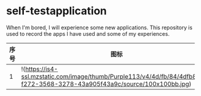 # self-testapplication
When I'm bored, I will experience some new applications. This repository is used to record the apps I have used and some of my experiences.



|序号|图标|名称|
| - | - | - |
| 1 |!(https://is4-ssl.mzstatic.com/image/thumb/Purple113/v4/4d/fb/84/4dfb8421-f272-3568-3278-43a905f43a9c/source/100x100bb.jpg)|[Worry Watch](https://github.com/jeffrey987/self-testapplication/blob/master/App%20Store/Worry%20Watch.md)|
